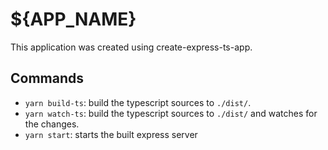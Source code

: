 # ${APP_NAME}

This application was created using create-express-ts-app.

## Commands

* `yarn build-ts`: build the typescript sources to `./dist/`.
* `yarn watch-ts`: build the typescript sources to `./dist/` and watches for the changes.
* `yarn start`: starts the built express server
